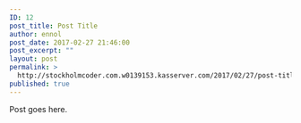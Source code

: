 ```yaml
---
ID: 12
post_title: Post Title
author: ennol
post_date: 2017-02-27 21:46:00
post_excerpt: ""
layout: post
permalink: >
  http://stockholmcoder.com.w0139153.kasserver.com/2017/02/27/post-title/
published: true
---
```

Post goes here.